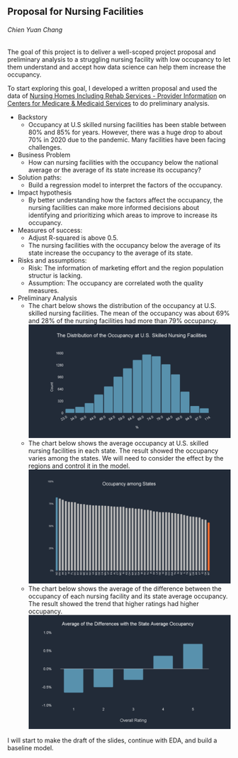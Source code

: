 ## Proposal for Nursing Facilities
###### Chien Yuan Chang

The goal of this project is to deliver a well-scoped project proposal and preliminary analysis to a struggling nursing facility with low occupancy to let them understand and accept how data science can help them increase the occupancy.

To start exploring this goal, I developed a written proposal and used the data of [Nursing Homes Including Rehab Services - Provider Information](https://data.cms.gov/provider-data/dataset/4pq5-n9py) on [Centers for Medicare & Medicaid Services](https://www.cms.gov/) to do preliminary analysis.

* Backstory
    * Occupancy at U.S skilled nursing facilities has been stable between 80% and 85% for years. However, there was a huge drop to about 70% in 2020 due to the pandemic. Many facilities have been facing challenges.
* Business Problem
    * How can nursing facilities with the occupancy below the national average or the average of its state increase its occupancy?
* Solution paths: 
    * Build a regression model to interpret the factors of the occupancy.
* Impact hypothesis
    * By better understanding how the factors affect the occupancy, the nursing facilities can make more informed decisions about identifying and prioritizing which areas to improve to increase its occupancy.
* Measures of success:
    * Adjust R-squared is above 0.5.
    * The nursing facilities with the occupancy below the average of its state increase the occupancy to the average of its state.
* Risks and assumptions:
    * Risk: The information of marketing effort and the region population structur is lacking.
    * Assumption: The occupancy are correlated woth the quality measures.
* Preliminary Analysis
    * The chart below shows the distribution of the occupancy at U.S. skilled nursing facilities. The mean of the occupancy was about 69% and 28% of the nursing facilities had more than 79% occupancy. 
![distribution_occupancy](images/distribution_occupancy.png)
    * The chart below shows the average occupancy at U.S. skilled nursing facilities in each state. The result showed the occupancy varies among the states. We will need to consider the effect by the regions and control it in the model. 
![state_occupancy](images/state_occupancy.png)
    * The chart below shows the average of the difference between the occupancy of each nursing facility and its state average occupancy. The result showed the trend that higher ratings had higher occupancy. 
![overallrating_occupancy](images/overallrating_occupancy.png)

I will start to make the draft of the slides, continue with EDA, and build a baseline model. 
